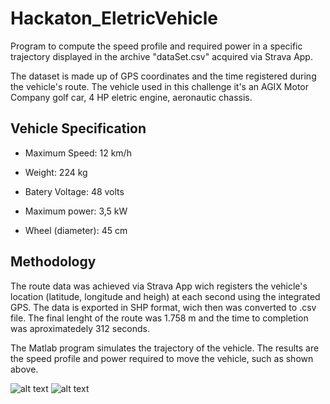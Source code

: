 # Hackaton_EletricVehicle

Program to compute the speed profile and required power in a specific trajectory displayed in the archive "dataSet.csv" acquired via Strava App.

The dataset is made up of GPS coordinates and the time registered during the vehicle's route. The vehicle used in this challenge it's an AGIX Motor
Company golf car, 4 HP eletric engine, aeronautic chassis.

## Vehicle Specification

- Maximum Speed:	12 km/h

- Weight:	224 kg

- Batery Voltage:	48	volts

- Maximum power:	3,5	kW

- Wheel (diameter): 45 	cm

## Methodology

The route data was achieved via Strava App wich registers the vehicle's location (latitude, longitude and heigh) at each second using the integrated
GPS. The data is exported in SHP format, wich then was converted to .csv file. The final lenght of the route was 1.758 m and the time to completion 
was aproximatedely 312 seconds.

The Matlab program simulates the trajectory of the vehicle. The results are the speed profile and power required to move the vehicle, such as shown 
above.

![alt text](https://github.com/englucrai/Hackaton_EletricVehicle/blob/main/perfilvel.jpg)
![alt text](https://github.com/englucrai/Hackaton_EletricVehicle/blob/main/potencia.jpg)


